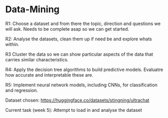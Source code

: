 # Data-Mining

R1: Choose a dataset and from there the topic, direction and questions we will ask. Needs to be complete asap so we can get started.

R2: Analyse the datasets, clean them up if need be and explore whats within.

R3 Cluster the data so we can show particular aspects of the data that carries similar characteristics.

R4: Apply the decision tree algorithms to build predictive models. Evaluatre how accurate and interpretable these are.

R5: Implement neural network models, including CNNs, for classification and regression.

Dataset chosen: https://huggingface.co/datasets/stingning/ultrachat

Current task (week 5): Attempt to load in and analyse the dataset

